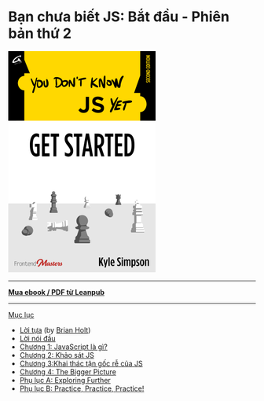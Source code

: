 # Bạn chưa biết JS: Bắt đầu - Phiên bản thứ 2

<img src="images/cover.png" width="300">

-----

**[Mua ebook / PDF từ Leanpub](https://leanpub.com/ydkjsy-get-started)**

-----

[Mục lục](toc.md)

* [Lời tựa](foreword.md) (by [Brian Holt](https://twitter.com/holtbt))
* [Lời nói đầu](../preface.md)
* [Chương 1: JavaScript là gì?](ch1.md)
* [Chương 2: Khảo sát JS](ch2.md)
* [Chương 3:Khai thác tận gốc rễ của JS](ch3.md)
* [Chương 4: The Bigger Picture](ch4.md)
* [Phụ lục A: Exploring Further](apA.md)
* [Phụ lục B: Practice, Practice, Practice!](apB.md)
